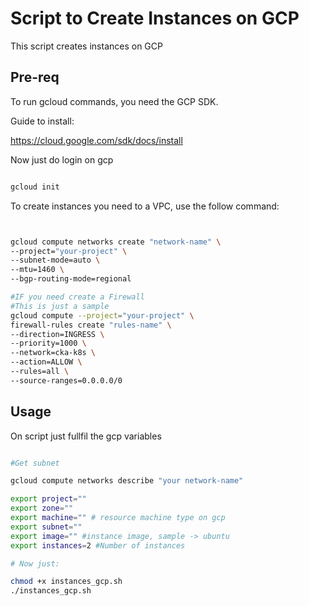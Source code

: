 # Script to Create Instances on GCP

This script creates instances on GCP

## Pre-req

To run gcloud commands, you need the GCP SDK.

Guide to install:

<https://cloud.google.com/sdk/docs/install>

Now just do login on gcp

```sh

gcloud init

```

To create instances you need to a VPC, use the follow command:

```sh


gcloud compute networks create "network-name" \
--project="your-project" \
--subnet-mode=auto \
--mtu=1460 \
--bgp-routing-mode=regional

#IF you need create a Firewall
#This is just a sample
gcloud compute --project="your-project" \
firewall-rules create "rules-name" \
--direction=INGRESS \
--priority=1000 \
--network=cka-k8s \
--action=ALLOW \
--rules=all \
--source-ranges=0.0.0.0/0

```

## Usage

On script just fullfil the gcp variables

```sh

#Get subnet

gcloud compute networks describe "your network-name"

export project=""
export zone="" 
export machine="" # resource machine type on gcp
export subnet=""
export image="" #instance image, sample -> ubuntu
export instances=2 #Number of instances

# Now just:

chmod +x instances_gcp.sh
./instances_gcp.sh
```
